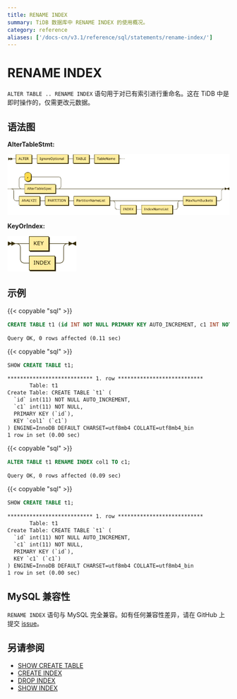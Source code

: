 ```yaml
---
title: RENAME INDEX
summary: TiDB 数据库中 RENAME INDEX 的使用概况。
category: reference
aliases: ['/docs-cn/v3.1/reference/sql/statements/rename-index/']
---
```


# RENAME INDEX

`ALTER TABLE .. RENAME INDEX` 语句用于对已有索引进行重命名。这在 TiDB 中是即时操作的，仅需更改元数据。

## 语法图

**AlterTableStmt:**

![AlterTableStmt](/media/sqlgram/AlterTableStmt.png)

**KeyOrIndex:**

![KeyOrIndex](/media/sqlgram/KeyOrIndex.png)

## 示例

{{< copyable "sql" >}}

```sql
CREATE TABLE t1 (id INT NOT NULL PRIMARY KEY AUTO_INCREMENT, c1 INT NOT NULL, INDEX col1 (c1));
```

```
Query OK, 0 rows affected (0.11 sec)
```

{{< copyable "sql" >}}

```sql
SHOW CREATE TABLE t1;
```

```
*************************** 1. row ***************************
       Table: t1
Create Table: CREATE TABLE `t1` (
  `id` int(11) NOT NULL AUTO_INCREMENT,
  `c1` int(11) NOT NULL,
  PRIMARY KEY (`id`),
  KEY `col1` (`c1`)
) ENGINE=InnoDB DEFAULT CHARSET=utf8mb4 COLLATE=utf8mb4_bin
1 row in set (0.00 sec)
```

{{< copyable "sql" >}}

```sql
ALTER TABLE t1 RENAME INDEX col1 TO c1;
```

```
Query OK, 0 rows affected (0.09 sec)
```

{{< copyable "sql" >}}

```sql
SHOW CREATE TABLE t1;
```

```
*************************** 1. row ***************************
       Table: t1
Create Table: CREATE TABLE `t1` (
  `id` int(11) NOT NULL AUTO_INCREMENT,
  `c1` int(11) NOT NULL,
  PRIMARY KEY (`id`),
  KEY `c1` (`c1`)
) ENGINE=InnoDB DEFAULT CHARSET=utf8mb4 COLLATE=utf8mb4_bin
1 row in set (0.00 sec)
```

## MySQL 兼容性

`RENAME INDEX` 语句与 MySQL 完全兼容。如有任何兼容性差异，请在 GitHub 上提交 [issue](/report-issue.md)。

## 另请参阅

* [SHOW CREATE TABLE](/sql-statements/sql-statement-show-create-table.md)
* [CREATE INDEX](/sql-statements/sql-statement-create-index.md)
* [DROP INDEX](/sql-statements/sql-statement-drop-index.md)
* [SHOW INDEX](/sql-statements/sql-statement-show-index.md)
